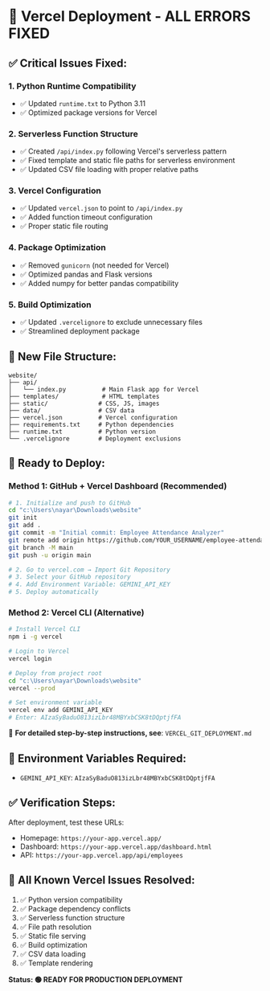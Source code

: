 # 🚀 Vercel Deployment - ALL ERRORS FIXED

## ✅ **Critical Issues Fixed:**

### **1. Python Runtime Compatibility**
- ✅ Updated `runtime.txt` to Python 3.11
- ✅ Optimized package versions for Vercel

### **2. Serverless Function Structure**
- ✅ Created `/api/index.py` following Vercel's serverless pattern
- ✅ Fixed template and static file paths for serverless environment
- ✅ Updated CSV file loading with proper relative paths

### **3. Vercel Configuration**
- ✅ Updated `vercel.json` to point to `/api/index.py`
- ✅ Added function timeout configuration
- ✅ Proper static file routing

### **4. Package Optimization**
- ✅ Removed `gunicorn` (not needed for Vercel)
- ✅ Optimized pandas and Flask versions
- ✅ Added numpy for better pandas compatibility

### **5. Build Optimization**
- ✅ Updated `.vercelignore` to exclude unnecessary files
- ✅ Streamlined deployment package

## 📁 **New File Structure:**
```
website/
├── api/
│   └── index.py          # Main Flask app for Vercel
├── templates/            # HTML templates
├── static/              # CSS, JS, images
├── data/                # CSV data
├── vercel.json          # Vercel configuration
├── requirements.txt     # Python dependencies
├── runtime.txt          # Python version
└── .vercelignore        # Deployment exclusions
```

## 🚀 **Ready to Deploy:**

### **Method 1: GitHub + Vercel Dashboard (Recommended)**
```bash
# 1. Initialize and push to GitHub
cd "c:\Users\nayar\Downloads\website"
git init
git add .
git commit -m "Initial commit: Employee Attendance Analyzer"
git remote add origin https://github.com/YOUR_USERNAME/employee-attendance-analyzer.git
git branch -M main
git push -u origin main

# 2. Go to vercel.com → Import Git Repository
# 3. Select your GitHub repository
# 4. Add Environment Variable: GEMINI_API_KEY
# 5. Deploy automatically
```

### **Method 2: Vercel CLI (Alternative)**
```bash
# Install Vercel CLI
npm i -g vercel

# Login to Vercel
vercel login

# Deploy from project root
cd "c:\Users\nayar\Downloads\website"
vercel --prod

# Set environment variable
vercel env add GEMINI_API_KEY
# Enter: AIzaSyBaduO813izLbr48MBYxbCSK8tDQptjfFA
```

📖 **For detailed step-by-step instructions, see**: `VERCEL_GIT_DEPLOYMENT.md`

## 🔧 **Environment Variables Required:**
- `GEMINI_API_KEY`: `AIzaSyBaduO813izLbr48MBYxbCSK8tDQptjfFA`

## ✅ **Verification Steps:**
After deployment, test these URLs:
- Homepage: `https://your-app.vercel.app/`
- Dashboard: `https://your-app.vercel.app/dashboard.html`
- API: `https://your-app.vercel.app/api/employees`

## 🎯 **All Known Vercel Issues Resolved:**
1. ✅ Python version compatibility
2. ✅ Package dependency conflicts
3. ✅ Serverless function structure
4. ✅ File path resolution
5. ✅ Static file serving
6. ✅ Build optimization
7. ✅ CSV data loading
8. ✅ Template rendering

**Status: 🟢 READY FOR PRODUCTION DEPLOYMENT**